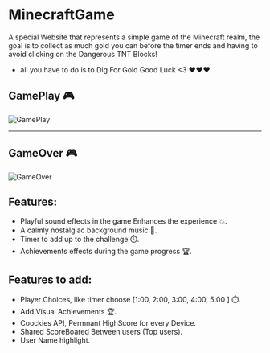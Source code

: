 # MinecraftGame
A special Website that represents a simple game of the Minecraft realm, the goal is to collect as much gold you can before the timer ends and having to avoid clicking on the Dangerous TNT Blocks!


- all you have to do is to Dig For Gold Good Luck &lt;3 ❤️❤️❤️


## GamePlay 🎮

![GamePlay](https://github.com/Husam-AbuZina/MinecraftGame/assets/109718076/1f739d9c-761d-4a48-b159-16ef4a5e7fdd)

---

## GameOver 🎮

![GameOver](https://github.com/Husam-AbuZina/MinecraftGame/assets/109718076/35a3abb0-be49-41a8-8364-b5d90893434a)

## Features:
- Playful sound effects in the game Enhances the experience 💥.
- A calmly nostalgiac background music 🎵.
- Timer to add up to the challenge ⏱️.
- Achievements effects during the game progress 🏆.

## Features to add:
- Player Choices, like timer choose [1:00, 2:00, 3:00, 4:00, 5:00 ] ⏱️.
- Add Visual Achievements 🏆.
- Coockies API, Permnant HighScore for every Device.
- Shared ScoreBoared Between users (Top users).
- User Name highlight.
